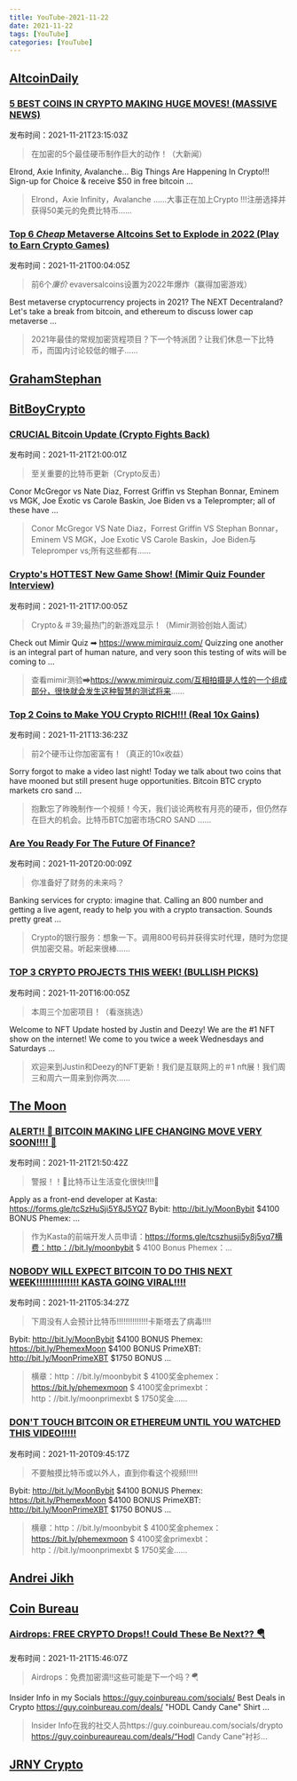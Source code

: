 ```yaml
---
title: YouTube-2021-11-22
date: 2021-11-22
tags: [YouTube]
categories: [YouTube]
---
```

## [AltcoinDaily](https://www.youtube.com/channel/UCbLhGKVY-bJPcawebgtNfbw)

### [5 BEST COINS IN CRYPTO MAKING HUGE MOVES! (MASSIVE NEWS)](https://www.youtube.com/watch?v=YWOmTIQt2XY)

发布时间：2021-11-21T23:15:03Z

>在加密的5个最佳硬币制作巨大的动作！（大新闻）

Elrond, Axie Infinity, Avalanche... Big Things Are Happening In Crypto!!! Sign-up for Choice & receive $50 in free bitcoin ...

>Elrond，Axie Infinity，Avalanche ......大事正在加上Crypto !!!注册选择并获得50美元的免费比特币......

### [Top 6 *Cheap* Metaverse Altcoins Set to Explode in 2022 (Play to Earn Crypto Games)](https://www.youtube.com/watch?v=qZoCs40SV8A)

发布时间：2021-11-21T00:04:05Z

>前6个*廉价* evaversalcoins设置为2022年爆炸（赢得加密游戏）

Best metaverse cryptocurrency projects in 2021? The NEXT Decentraland? Let's take a break from bitcoin, and ethereum to discuss lower cap metaverse ...

>2021年最佳的常规加密货程项目？下一个特派团？让我们休息一下比特币，而国内讨论较低的帽子......

## [GrahamStephan](https://www.youtube.com/channel/UCV6KDgJskWaEckne5aPA0aQ)

## [BitBoyCrypto](https://www.youtube.com/channel/UCjemQfjaXAzA-95RKoy9n_g)

### [CRUCIAL Bitcoin Update (Crypto Fights Back)](https://www.youtube.com/watch?v=0LvsiQQfkDk)

发布时间：2021-11-21T21:00:01Z

>至关重要的比特币更新（Crypto反击）

Conor McGregor vs Nate Diaz, Forrest Griffin vs Stephan Bonnar, Eminem vs MGK, Joe Exotic vs Carole Baskin, Joe Biden vs a Teleprompter; all of these have ...

>Conor McGregor VS Nate Diaz，Forrest Griffin VS Stephan Bonnar，Eminem VS MGK，Joe Exotic VS Carole Baskin，Joe Biden与Telepromper vs;所有这些都有......

### [Crypto&#39;s HOTTEST New Game Show! (Mimir Quiz Founder Interview)](https://www.youtube.com/watch?v=A8ZVg54bfCo)

发布时间：2021-11-21T17:00:05Z

>Crypto＆＃39;最热门的新游戏显示！（Mimir测验创始人面试）

Check out Mimir Quiz ➡ https://www.mimirquiz.com/ Quizzing one another is an integral part of human nature, and very soon this testing of wits will be coming to ...

>查看mimir测验➡https://www.mimirquiz.com/互相拍摄是人性的一个组成部分，很快就会发生这种智慧的测试将来......

### [Top 2 Coins to Make YOU Crypto RICH!!! (Real 10x Gains)](https://www.youtube.com/watch?v=IMp-NjipnFM)

发布时间：2021-11-21T13:36:23Z

>前2个硬币让你加密富有！（真正的10x收益）

Sorry forgot to make a video last night! Today we talk about two coins that have mooned but still present huge opportunities. Bitcoin BTC crypto markets cro sand ...

>抱歉忘了昨晚制作一个视频！今天，我们谈论两枚有月亮的硬币，但仍然存在巨大的机会。比特币BTC加密市场CRO SAND ......

### [Are You Ready For The Future Of Finance?](https://www.youtube.com/watch?v=PnDrMoM3pHA)

发布时间：2021-11-20T20:00:09Z

>你准备好了财务的未来吗？

Banking services for crypto: imagine that. Calling an 800 number and getting a live agent, ready to help you with a crypto transaction. Sounds pretty great ...

>Crypto的银行服务：想象一下。调用800号码并获得实时代理，随时为您提供加密交易。听起来很棒......

### [TOP 3 CRYPTO PROJECTS THIS WEEK! (BULLISH PICKS)](https://www.youtube.com/watch?v=BkKw1gUHOlY)

发布时间：2021-11-20T16:00:05Z

>本周三个加密项目！（看涨挑选）

Welcome to NFT Update hosted by Justin and Deezy! We are the #1 NFT show on the internet! We come to you twice a week Wednesdays and Saturdays ...

>欢迎来到Justin和Deezy的NFT更新！我们是互联网上的＃1 nft展！我们周三和周六一周来到你两次......

## [The Moon](https://www.youtube.com/channel/UCc4Rz_T9Sb1w5rqqo9pL1Og)

### [ALERT!! 🚨 BITCOIN MAKING LIFE CHANGING MOVE VERY SOON!!!! 🤑](https://www.youtube.com/watch?v=n-II8zJz87c)

发布时间：2021-11-21T21:50:42Z

>警报！！🚨比特币让生活变化很快!!!!🤑

Apply as a front-end developer at Kasta: https://forms.gle/tcSzHuSji5Y8J5YQ7 Bybit: http://bit.ly/MoonBybit $4100 BONUS Phemex: ...

>作为Kasta的前端开发人员申请：https://forms.gle/tcszhusji5y8j5yq7横费：http：//bit.ly/moonbybit $ 4100 Bonus Phemex：...

### [NOBODY WILL EXPECT BITCOIN TO DO THIS NEXT WEEK!!!!!!!!!!!!!! KASTA GOING VIRAL!!!!](https://www.youtube.com/watch?v=CDB3IFEwxeU)

发布时间：2021-11-21T05:34:27Z

>下周没有人会预计比特币!!!!!!!!!!!!!!卡斯塔去了病毒!!!!

Bybit: http://bit.ly/MoonBybit $4100 BONUS Phemex: https://bit.ly/PhemexMoon $4100 BONUS PrimeXBT: http://bit.ly/MoonPrimeXBT $1750 BONUS ...

>横章：http：//bit.ly/moonbybit $ 4100奖金phemex：https://bit.ly/phemexmoon $ 4100奖金primexbt：http：//bit.ly/moonprimexbt $ 1750奖金......

### [DON&#39;T TOUCH BITCOIN OR ETHEREUM UNTIL YOU WATCHED THIS VIDEO!!!!!](https://www.youtube.com/watch?v=-bnTh0fqFQA)

发布时间：2021-11-20T09:45:17Z

>不要触摸比特币或以外人，直到你看这个视频!!!!!

Bybit: http://bit.ly/MoonBybit $4100 BONUS Phemex: https://bit.ly/PhemexMoon $4100 BONUS PrimeXBT: http://bit.ly/MoonPrimeXBT $1750 BONUS ...

>横章：http：//bit.ly/moonbybit $ 4100奖金phemex：https://bit.ly/phemexmoon $ 4100奖金primexbt：http：//bit.ly/moonprimexbt $ 1750奖金......

## [Andrei Jikh](https://www.youtube.com/channel/UCGy7SkBjcIAgTiwkXEtPnYg)

## [Coin Bureau](https://www.youtube.com/channel/UCqK_GSMbpiV8spgD3ZGloSw)

### [Airdrops: FREE CRYPTO Drops!! Could These Be Next?? 🪂](https://www.youtube.com/watch?v=H5n8-2iVJNM)

发布时间：2021-11-21T15:46:07Z

>Airdrops：免费加密滴!!这些可能是下一个吗？🪂

Insider Info in my Socials https://guy.coinbureau.com/socials/ Best Deals in Crypto https://guy.coinbureau.com/deals/ "HODL Candy Cane" Shirt ...

>Insider Info在我的社交人员https://guy.coinbureau.com/socials/drypto https://guy.coinbureaureau.com/deals/“Hodl Candy Cane”衬衫...

## [JRNY Crypto](https://www.youtube.com/channel/UC188KLMYLLGqVJZdYq7mYFw)

